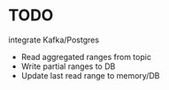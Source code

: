 # TODO 

integrate Kafka/Postgres

* Read aggregated ranges from topic
* Write partial ranges to DB
* Update last read range to memory/DB
